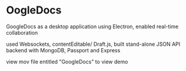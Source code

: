 # OogleDocs
GoogleDocs as a desktop application using Electron, enabled real-time collaboration

used Websockets, contentEditable/ Draft.js, built stand-alone JSON API backend with MongoDB, Passport and Express

view mov file entitled "GoogleDocs" to view demo
